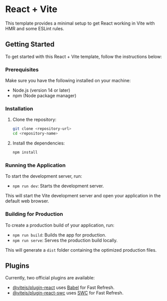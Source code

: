 # React + Vite

This template provides a minimal setup to get React working in Vite with HMR and some ESLint rules.

## Getting Started

To get started with this React + Vite template, follow the instructions below:

### Prerequisites

Make sure you have the following installed on your machine:

- Node.js (version 14 or later)
- npm (Node package manager)

### Installation

1. Clone the repository:

   ```bash
   git clone <repository-url>
   cd <repository-name>
   ```

2. Install the dependencies:
   ```bash
   npm install
   ```

### Running the Application

To start the development server, run:

- `npm run dev`: Starts the development server.

This will start the Vite development server and open your application in the default web browser.

### Building for Production

To create a production build of your application, run:

- `npm run build`: Builds the app for production.
- `npm run serve`: Serves the production build locally.

This will generate a `dist` folder containing the optimized production files.

## Plugins

Currently, two official plugins are available:

- [@vitejs/plugin-react](https://github.com/vitejs/vite-plugin-react/blob/main/packages/plugin-react/README.md) uses [Babel](https://babeljs.io/) for Fast Refresh.
- [@vitejs/plugin-react-swc](https://github.com/vitejs/vite-plugin-react-swc) uses [SWC](https://swc.rs/) for Fast Refresh.
